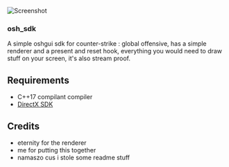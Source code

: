 ![Screenshot](https://i.imgur.com/X3LHoI8.png)


### osh_sdk

A simple oshgui sdk for counter-strike : global offensive, has a simple renderer and a present and reset hook, everything you would need to draw stuff on your screen, it's also stream proof.

## Requirements

* C++17 compilant compiler
* [DirectX SDK](https://www.microsoft.com/en-ca/download/details.aspx?id=6812)

## Credits

* eternity for the renderer
* me for putting this together
* namaszo cus i stole some readme stuff
